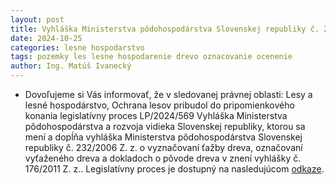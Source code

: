 ```yaml
---
layout: post
title: Vyhláška Ministerstva pôdohospodárstva Slovenskej republiky č. 232/2006 Z. z. o vyznačovaní ťažby dreva, označovaní vyťaženého dreva a dokladoch o pôvode dreva v znení vyhlášky č. 176/2011 Z. z.."
date: 2024-10-25
categories: lesne hospodarstvo 
tags: pozemky les lesne hospodarenie drevo oznacovanie ocenenie
author: Ing. Matúš Ivanecký
---
```


- Dovoľujeme si Vás informovať, že v sledovanej právnej oblasti: Lesy a lesné hospodárstvo, Ochrana lesov pribudol do pripomienkového konania legislatívny proces LP/2024/569 Vyhláška Ministerstva pôdohospodárstva a rozvoja vidieka Slovenskej republiky, ktorou sa mení a dopĺňa vyhláška Ministerstva pôdohospodárstva Slovenskej republiky č. 232/2006 Z. z. o vyznačovaní ťažby dreva, označovaní vyťaženého dreva a dokladoch o pôvode dreva v znení vyhlášky č. 176/2011 Z. z..
Legislatívny proces je dostupný na nasledujúcom [odkaze](https://www.slov-lex.sk/elegislativa/legislativne-procesy/SK/LP/2024/569).
